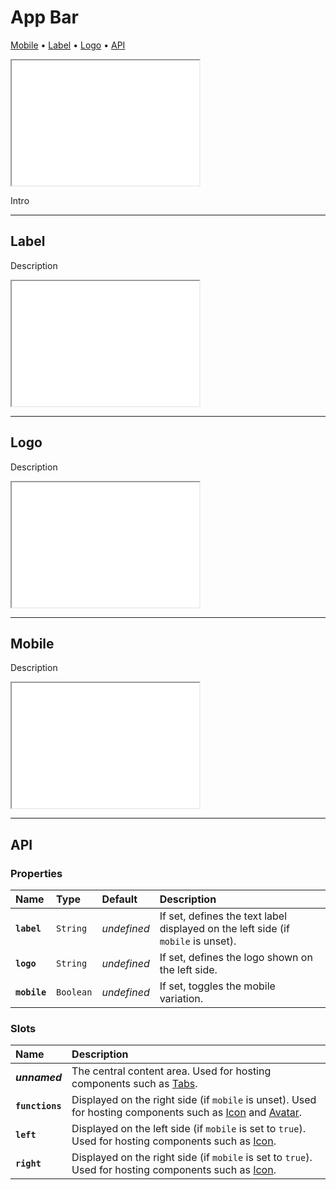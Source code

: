 # App Bar

[Mobile](components/app-bar#mobile) • [Label](components/app-bar#label) • [Logo](components/app-bar#logo) • [API](components/app-bar#api)

<iframe src="./assets/demos/app-bar/main.html" height="200px"></iframe>

Intro

---

## Label

Description

<iframe src="./assets/demos/app-bar/label.html" height="200px"></iframe>

---

## Logo

Description

<iframe src="./assets/demos/app-bar/logo.html" height="200px"></iframe>

---

## Mobile

Description

<iframe src="./assets/demos/app-bar/mobile.html" height="200px"></iframe>

---

## API

### Properties

| Name | Type | Default | Description |
| :-- | :-- | :-- | :-- |
| **`label`** | `String` | _undefined_ | If set, defines the text label displayed on the left side (if `mobile` is unset). |
| **`logo`** | `String` | _undefined_ | If set, defines the logo shown on the left side. |
| **`mobile`** | `Boolean` | _undefined_ | If set, toggles the mobile variation. |

### Slots

| Name | Description |
| :-- | :-- |
| **_unnamed_** | The central content area. Used for hosting components such as  [Tabs](/components/tabs). |
| **`functions`** | Displayed on the right side (if `mobile` is unset). Used for hosting components such as [Icon](/components/icon) and [Avatar](/components/avatar). |
| **`left`** | Displayed on the left side (if `mobile` is set to `true`). Used for hosting components such as [Icon](/components/icon). |
| **`right`** | Displayed on the right side (if `mobile` is set to `true`). Used for hosting components such as [Icon](/components/icon). |